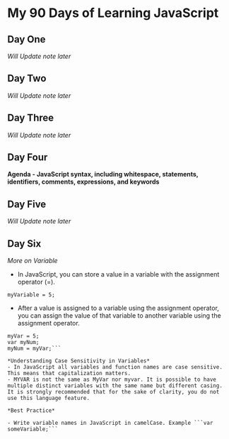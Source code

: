 # My 90 Days of Learning JavaScript 

## Day One
*Will Update note later* 

## Day Two
*Will Update note later* 

## Day Three
*Will Update note later* 

## Day Four
**Agenda - JavaScript syntax, including whitespace, statements, identifiers, comments, expressions, and keywords**

## Day Five
*Will Update note later*

## Day Six
*More on Variable*
- In JavaScript, you can store a value in a variable with the assignment operator (=).

```myVariable = 5;```

- After a value is assigned to a variable using the assignment operator, you can assign the value of that variable to another variable using the assignment operator.
  
```var myVar;
myVar = 5;
var myNum;
myNum = myVar;```

*Understanding Case Sensitivity in Variables*
- In JavaScript all variables and function names are case sensitive. This means that capitalization matters.
- MYVAR is not the same as MyVar nor myvar. It is possible to have multiple distinct variables with the same name but different casing. It is strongly recommended that for the sake of clarity, you do not use this language feature.

*Best Practice*

- Write variable names in JavaScript in camelCase. Example ```var someVariable;```

